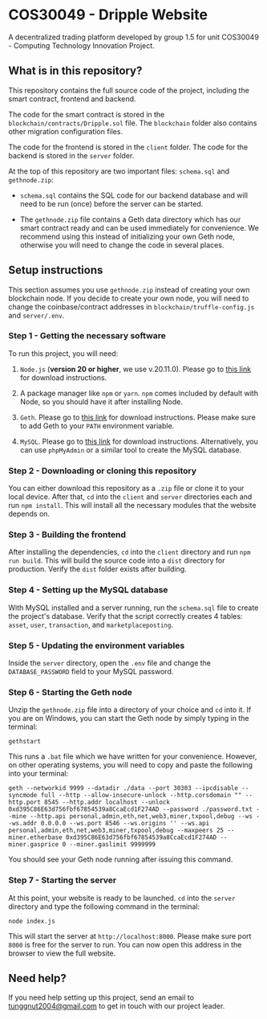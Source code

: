 # COS30049 - Dripple Website

A decentralized trading platform developed by group 1.5 for unit COS30049 - Computing Technology Innovation Project.

## What is in this repository?

This repository contains the full source code of the project, including the smart contract, frontend and backend. 

The code for the smart contract is stored in the `blockchain/contracts/Dripple.sol` file. The `blockchain` folder also contains other migration configuration files.

The code for the frontend is stored in the `client` folder. The code for the backend is stored in the `server` folder.

At the top of this repository are two important files: `schema.sql` and `gethnode.zip`:

- `schema.sql` contains the SQL code for our backend database and will need to be run (once) before the server can be started. 

- The `gethnode.zip` file contains a Geth data directory which has our smart contract ready and can be used immediately for convenience. We recommend using this instead of initializing your own Geth node, otherwise you will need to change the code in several places.

## Setup instructions

This section assumes you use `gethnode.zip` instead of creating your own blockchain node. If you decide to create your own node, you will need to change the coinbase/contract addresses in `blockchain/truffle-config.js` and `server/.env`.

### Step 1 - Getting the necessary software

To run this project, you will need:

1. `Node.js` (**version 20 or higher**, we use v.20.11.0). Please go to [this link](https://nodejs.org/en/download) for download instructions.

2. A package manager like `npm` or `yarn`. `npm` comes included by default with Node, so you should have it after installing Node.

3. `Geth`. Please go to [this link](https://geth.ethereum.org/downloads) for download instructions. Please make sure to add Geth to your `PATH` environment variable.

4. `MySQL`. Please go to [this link](https://dev.mysql.com/downloads/) for download instructions. Alternatively, you can use `phpMyAdmin` or a similar tool to create the MySQL database.

### Step 2 - Downloading or cloning this repository

You can either download this repository as a `.zip` file or clone it to your local device. After that, `cd` into the `client` and `server` directories each and run `npm install`. This will install all the necessary modules that the website depends on.

### Step 3 - Building the frontend

After installing the dependencies, `cd` into the `client` directory and run `npm run build`. This will build the source code into a `dist` directory for production. Verify the `dist` folder exists after building.

### Step 4 - Setting up the MySQL database

With MySQL installed and a server running, run the `schema.sql` file to create the project's database. Verify that the script correctly creates 4 tables: `asset`, `user`, `transaction`, and `marketplaceposting`.

### Step 5 - Updating the environment variables

Inside the `server` directory, open the `.env` file and change the `DATABASE_PASSWORD` field to your MySQL password.

### Step 6 - Starting the Geth node

Unzip the `gethnode.zip` file into a directory of your choice and `cd` into it. If you are on Windows, you can start the Geth node by simply typing in the terminal:

```
gethstart
```

This runs a `.bat` file which we have written for your convenience. However, on other operating systems, you will need to copy and paste the following into your terminal:

```
geth --networkid 9999 --datadir ./data --port 30303 --ipcdisable --syncmode full --http --allow-insecure-unlock --http.corsdomain "" --http.port 8545 --http.addr localhost --unlock 0xd395C86E63d756fbf67854539a8CcaEcd1F274AD --password ./password.txt --mine --http.api personal,admin,eth,net,web3,miner,txpool,debug --ws --ws.addr 0.0.0.0 --ws.port 8546 --ws.origins '' --ws.api personal,admin,eth,net,web3,miner,txpool,debug --maxpeers 25 --miner.etherbase 0xd395C86E63d756fbf67854539a8CcaEcd1F274AD --miner.gasprice 0 --miner.gaslimit 9999999
```

You should see your Geth node running after issuing this command.

### Step 7 - Starting the server

At this point, your website is ready to be launched. `cd` into the `server` directory and type the following command in the terminal:

```
node index.js
```

This will start the server at `http://localhost:8000`. Please make sure port `8000` is free for the server to run. You can now open this address in the browser to view the full website.

## Need help?

If you need help setting up this project, send an email to tunggnut2004@gmail.com to get in touch with our project leader.